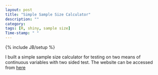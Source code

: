 ```yaml
---
layout: post
title: "Simple Sample Size Calculator"
description: ""
category: 
tags: [R, shiny, sample size]
Time-stamp: " "
---
```

{% include JB/setup %}

I built a simple sample size calculator for testing on two means of continuous variables with two sided test. The website can be accessed from [here](https://liuminzhao.shinyapps.io/samplesize/)